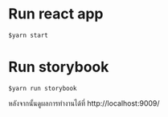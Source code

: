 # Run react app

```
$yarn start
```

# Run storybook

```
$yarn run storybook
```
หลังจากนั้นดูผลการทำงานได้ที่ http://localhost:9009/


